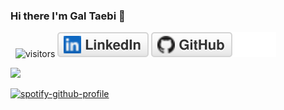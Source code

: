 ### Hi there I'm Gal Taebi 👋

&nbsp; ![visitors](https://visitor-badge.glitch.me/badge?page_id=galta95)
[![Linkedin](imgs/linkedin.svg)](https://www.linkedin.com/in/gal-taebi/)
[![GitHub](imgs/github.svg)](https://github.com/galta95)

<img height="180em" src="https://github-readme-stats.vercel.app/api?username=galta95&show_icons=true&&count_private=true&include_all_commits=true &theme=tokyonight " />

[![spotify-github-profile](https://spotify-github-profile.vercel.app/api/view?uid=h8xkvwd2ii0olcnsondr73b10&cover_image=false&theme=default&bar_color=53b14f&bar_color_cover=false)](https://spotify-github-profile.vercel.app/api/view?uid=h8xkvwd2ii0olcnsondr73b10&redirect=true)
